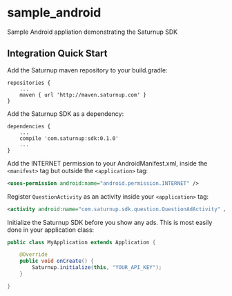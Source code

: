 # sample_android
Sample Android appliation demonstrating the Saturnup SDK

## Integration Quick Start

Add the Saturnup maven repository to your build.gradle:
```Gradle
repositories {
    ...
    maven { url 'http://maven.saturnup.com' }
}
```

Add the Saturnup SDK as a dependency:
```Gradle
dependencies {
    ...
    compile 'com.saturnup:sdk:0.1.0'
    ...
}
```

Add the INTERNET permission to your AndroidManifest.xml, inside the `<manifest>`
tag but outside the `<application>` tag:

```XML
<uses-permission android:name="android.permission.INTERNET" />
```

Register `QuestionActivity` as an activity inside your `<application>` tag:
```XML
<activity android:name="com.saturnup.sdk.question.QuestionAdActivity" />
```

Initialize the Saturnup SDK before you show any ads. This is most easily done in
your application class:

```Java
public class MyApplication extends Application {

    @Override
    public void onCreate() {
        Saturnup.initialize(this, "YOUR_API_KEY");
    }

}

```

